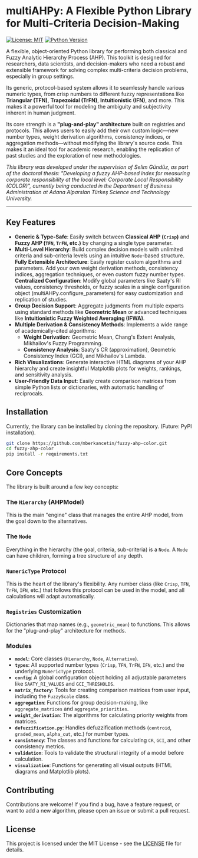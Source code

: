# multiAHPy: A Flexible Python Library for Multi-Criteria Decision-Making

[![License: MIT](https://img.shields.io/badge/License-MIT-yellow.svg)](https://opensource.org/licenses/MIT)
[![Python Version](https://img.shields.io/badge/python-3.8+-blue.svg)](https://www.python.org/downloads/)

A flexible, object-oriented Python library for performing both classical and Fuzzy Analytic Hierarchy Process (AHP). This toolkit is designed for researchers, data scientists, and decision-makers who need a robust and extensible framework for solving complex multi-criteria decision problems, especially in group settings.

Its generic, protocol-based system allows it to seamlessly handle various numeric types, from crisp numbers to different fuzzy representations like **Triangular (TFN)**, **Trapezoidal (TrFN)**, **Intuitionistic (IFN)**, and more. This makes it a powerful tool for modeling the ambiguity and subjectivity inherent in human judgment.

Its core strength is a **"plug-and-play" architecture** built on registries and protocols. This allows users to easily add their own custom logic—new number types, weight derivation algorithms, consistency indices, or aggregation methods—without modifying the library's source code. This makes it an ideal tool for academic research, enabling the replication of past studies and the exploration of new methodologies.

*This library was developed under the supervision of Selim Gündüz, as part of the doctoral thesis: "Developing a fuzzy AHP-based index for measuring corporate responsibility at the local level: Corporate Local Responsibility (COLOR)", currently being conducted in the Department of Business Administration at Adana Alparslan Türkeş Science and Technology University.*

---

## Key Features

- **Generic & Type-Safe**: Easily switch between **Classical AHP (`Crisp`)** and **Fuzzy AHP (`TFN`, `TrFN`, etc.)** by changing a single type parameter.
- **Multi-Level Hierarchy**: Build complex decision models with unlimited criteria and sub-criteria levels using an intuitive `Node`-based structure.
**Fully Extensible Architecture**: Easily register custom algorithms and parameters. Add your own weight derivation methods, consistency indices, aggregation techniques, or even custom fuzzy number types.
**Centralized Configuration**: Modify global parameters like Saaty's RI values, consistency thresholds, or fuzzy scales in a single configuration object (multiAHPy.configure_parameters) for easy customization and replication of studies.
- **Group Decision Support**: Aggregate judgments from multiple experts using standard methods like **Geometric Mean** or advanced techniques like **Intuitionistic Fuzzy Weighted Averaging (IFWA)**.
- **Multiple Derivation & Consistency Methods**: Implements a wide range of academically-cited algorithms:
  - **Weight Derivation**: Geometric Mean, Chang's Extent Analysis, Mikhailov's Fuzzy Programming.
  - **Consistency Analysis**: Saaty's CR (approximation), Geometric Consistency Index (GCI), and Mikhailov's Lambda.
- **Rich Visualizations**: Generate interactive HTML diagrams of your AHP hierarchy and create insightful Matplotlib plots for weights, rankings, and sensitivity analysis.
- **User-Friendly Data Input**: Easily create comparison matrices from simple Python lists or dictionaries, with automatic handling of reciprocals.


## Installation

Currently, the library can be installed by cloning the repository. (Future: PyPI installation).

```bash
git clone https://github.com/mberkancetin/fuzzy-ahp-color.git
cd fuzzy-ahp-color
pip install -r requirements.txt
```

## Core Concepts

The library is built around a few key concepts:

### The `Hierarchy` (AHPModel)
This is the main "engine" class that manages the entire AHP model, from the goal down to the alternatives.

### The `Node`
Everything in the hierarchy (the goal, criteria, sub-criteria) is a `Node`. A `Node` can have children, forming a tree structure of any depth.

### `NumericType` Protocol
This is the heart of the library's flexibility. Any number class (like `Crisp`, `TFN`, `TrFN`, `IFN`, etc.) that follows this protocol can be used in the model, and all calculations will adapt automatically.

### `Registries` Customization
Dictionaries that map names (e.g., `geometric_mean`) to functions. This allows for the "plug-and-play" architecture for methods.


### Modules
- **`model`**: Core classes (`Hierarchy`, `Node`, `Alternative`).
- **`types`**: All supported number types (`Crisp`, `TFN`, `TrFN`, `IFN`, etc.) and the underlying `NumericType` protocol.
- **`config`**: A global configuration object holding all adjustable parameters like `SAATY_RI_VALUES` and `GCI_THRESHOLDS`.
- **`matrix_factory`**: Tools for creating comparison matrices from user input, including the `FuzzyScale` class.
- **`aggregation`**: Functions for group decision-making, like `aggregate_matrices` and `aggregate_priorities`.
- **`weight_derivation`**: The algorithms for calculating priority weights from matrices.
- **`defuzzification.py`**: Handles defuzzification methods (`centroid`, `graded_mean`, `alpha_cut`, etc.) for number types.
- **`consistency`**: The classes and functions for calculating `CR`, `GCI`, and other consistency metrics.
- **`validation`**: Tools to validate the structural integrity of a model before calculation.
- **`visualization`**: Functions for generating all visual outputs (HTML diagrams and Matplotlib plots).

## Contributing

Contributions are welcome! If you find a bug, have a feature request, or want to add a new algorithm, please open an issue or submit a pull request.

## License

This project is licensed under the MIT License - see the [LICENSE](LICENSE) file for details.
